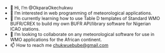 - 👋 Hi, I’m @OkparaOkechukwu
- 👀 I’m interested in web programming of meteorological applications.
- 🌱 I’m currently learning how to use Table D templates of  Standard WMO BUFR/CREX to build my own BUFR API/library software for Nigerian ICAO stations.
- 💞️ I’m looking to collaborate on any meteorological software for use in WMO applications for the African continent.
- 📫 How to reach me chukwuebube@gmail.com

<!---
OkparaOkechukwu/OkparaOkechukwu is a ✨ special ✨ repository because its `README.md` (this file) appears on your GitHub profile.
You can click the Preview link to take a look at your changes.
--->
